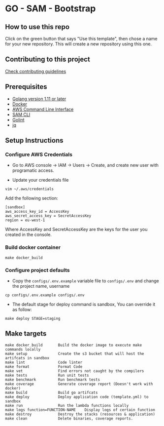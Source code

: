 # GO - SAM - Bootstrap


## How to use this repo

Click on the green button that says "Use this template", then chose a name for your new repository.
This will create a new repository using this one.

## Contributing to this project

[Check contributing guidelines](./contributing.md)


## Prerequisites

* [Golang version 1.11 or later](https://golang.org/doc/install)
* [Docker](https://docs.docker.com/install)
* [AWS Command Line Interface](https://docs.aws.amazon.com/cli/latest/userguide/installing.html)
* [SAM CLI](https://aws.amazon.com/serverless/sam/)
* [Golint](https://github.com/golang/lint)
* [jq](https://stedolan.github.io/jq/)

## Setup Instructions

### Configure AWS Credentials 
- Go to AWS console -> IAM -> Users -> Create, and create new user with programatic access.

- Update your credentials file
```
vim ~/.aws/credentials
```
Add the following section:
```
[sandbox]
aws_access_key_id = AccessKey
aws_secret_access_key = SecretAccessKey
region = eu-west-1
```
Where AccessKey and SecretAccessKey are the keys for the user you created in the console.

### Build docker container
```
make docker_build
```

### Configure project defaults

- Copy the `configs/.env.example` variable file to `configs/.env` and change the project name, username
```
cp configs/.env.example configs/.env
```

- The default stage for deploy command is sandbox, You can override it as follow:
```
make deploy STAGE=staging
```

## Make targets
```
make docker_build       Build the docker image to execute make commands locally
make setup              Create the s3 bucket that will host the artifcats in sandbox
make lint               Code linter
make format             Format Code
make vet                Find errors not caught by the compilers
make tests              Run unit tests
make benchmark          Run benchmark tests
make coverage           Generate coverage report (Doesn't work with docker)
make build              Build go artifcats
make deploy             Deploy application code (template.yml) to sandbox
make run                Run the lambda functions locally
make logs function=FUNCTION-NAME    Display logs of certain function
make destroy            Destroy the stacks (resources & application)
make clean              Delete binaries, coverage reports.
```
